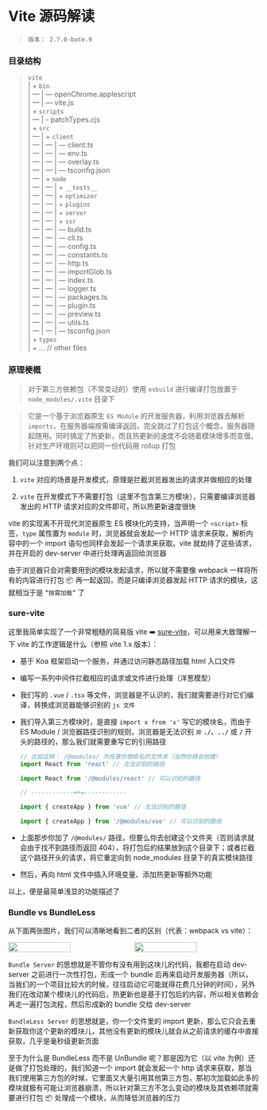# Vite 源码解读

> `版本： 2.7.0-bate.9`

### 目录结构

> `vite`<br>
> | + `bin`<br>
> | — | — openChrome.applescript<br>
> | — | — vite.js<br>
> | + `scripts`<br>
> | — | - patchTypes.cjs<br>
> | + `src`<br>
> | — | + `client`<br>
> | — | — | — client.ts<br>
> | — | — | — env.ts<br>
> | — | — | — overlay.ts<br>
> | — | — | — tsconfig.json<br>
> | — | + `node`<br>
> | — | — | + `__tests__`<br>
> | — | — | + `optimizer`<br>
> | — | — | + `plugins`<br>
> | — | — | + `server`<br>
> | — | — | + `ssr`<br>
> | — | — | — build.ts<br>
> | — | — | — cli.ts<br>
> | — | — | — config.ts<br>
> | — | — | — constants.ts<br>
> | — | — | — http.ts<br>
> | — | — | — importGlob.ts<br>
> | — | — | — index.ts<br>
> | — | — | — logger.ts<br>
> | — | — | — packages.ts<br>
> | — | — | — plugin.ts<br>
> | — | — | — preview.ts<br>
> | — | — | — utils.ts<br>
> | — | — | — tsconfig.json<br>
> | + `types`<br>
> | + ... // other files<br>

<!-- [vite-dev Map XMind](profiles/vite-dev.xmind) -->

<!-- <a :href="$withBase('/profiles/vite-dev.xmind')" target="_blank">vite-dev Map XMind</a> -->

### 原理梗概

> 对于第三方依赖包（不常变动的）使用 `esbuild` 进行编译打包放置于 `node_modules/.vite` 目录下

> 它是一个基于浏览器原生 `ES Module` 的开发服务器，利用浏览器去解析 `imports`，在服务器端按需编译返回，完全跳过了打包这个概念，服务器随起随用。同时搞定了热更新，而且热更新的速度不会随着模块增多而变慢。针对生产环境则可以把同一份代码用 rollup 打包

我们可以注意到两个点：

1. `vite` 对应的场景是开发模式，原理是拦截浏览器发出的请求并做相应的处理

2. `vite` 在开发模式下不需要打包（这里不包含第三方模块），只需要编译浏览器发出的 HTTP 请求对应的文件即可，所以热更新速度很快

vite 的实现离不开现代浏览器原生 ES 模块化的支持，当声明一个 `<script>` 标签，`type` 属性置为 `module` 时，浏览器就会发起一个 HTTP 请求来获取，解析内容中的一个 import 语句也同样会发起一个请求来获取。vite 就劫持了这些请求，并在开启的 dev-server 中进行处理再返回给浏览器

由于浏览器只会对需要用到的模块发起请求，所以就不需要像 webpack 一样将所有的内容进行打包 📦 再一起返回，而是只编译浏览器发起 HTTP 请求的模块，这就相当于是 `“按需加载”` 了

### sure-vite

这里我简单实现了一个非常粗糙的简易版 vite ➡️ [sure-vite](https://github.com/suressk/sure-vite)，可以用来大致理解一下 vite 的工作逻辑是什么（参照 vite 1.x 版本）：

- 基于 Koa 框架启动一个服务，并通过访问静态路径加载 html 入口文件

- 编写一系列中间件拦截相应的请求或文件进行处理（洋葱模型）

- 我们写的 `.vue` / `.tsx` 等文件，浏览器是不认识的，我们就需要进行对它们编译，转换成浏览器能够识别的 `js 文件`

- 我们导入第三方模块时，是直接 `import x from 'x'` 写它的模块名，而由于 ES Module / 浏览器路径识别的规则，浏览器是无法识别 `非` **`./`**、**`../`** 或 **`/`** 开头的路径的，那么我们就需要重写它的引用路径

  ```jsx
  // 比如这样： /@modules/ 为任意你想命名的文件夹（当然你得去创建）
  import React from 'react' // 无法识别的路径

  import React from '/@modules/react' // 可以识别的路径

  // ------------=+=------------

  import { createApp } from 'vue' // 无法识别的路径

  import { createApp } from '/@modules/vue' // 可以识别的路径
  ```

- 上面那步你加了 `/@modules/` 路径，但要么你去创建这个文件夹（否则请求就会由于找不到路径而返回 404），将打包后的结果放到这个目录下；或者拦截这个路径开头的请求，将它重定向到 node_modules 目录下的真实模块路径

- 然后，再向 html 文件中插入环境变量、添加热更新等额外功能

以上，便是最简单浅显的功能描述了

### Bundle vs BundleLess

从下面两张图片，我们可以清晰地看到二者的区别（代表：webpack vs vite）：

<div style="display: flex;">
  <img src="https://tse1-mm.cn.bing.net/th/id/R-C.1a8c61df3258cfc5f819a7436d67b685?rik=xFz78GT4rZuHog&riu=http%3a%2f%2fcdn.xuedingmiao.com%2fwebpack-dev.png&ehk=08uWnivUiwe69BLT3IcWE7IhIgJk18h3xhc19a91%2bSA%3d&risl=&pid=ImgRaw&r=0" width="50%" style="box-sizing: border-box; padding-right: 2px;">

  <img src="https://tse1-mm.cn.bing.net/th/id/R-C.e03bec7f8db104a75d714b3493ace4ae?rik=%2fl7fCXrZ3VPlHg&riu=http%3a%2f%2fcdn.xuedingmiao.com%2fvite-esm.png&ehk=rLslDZBKO%2bVgaKEg%2fZRdAygMTs2s697ceNTcgfRT0IQ%3d&risl=&pid=ImgRaw&r=0" width="50%" style="box-sizing: border-box; padding-left: 2px;">
</div>

`Bundle Server` 的思想就是不管你有没有用到这块儿的代码，我都在启动 dev-server 之前进行一次性打包，形成一个 bundle 后再来启动开发服务器（所以，当我们的一个项目比较大的时候，往往启动它可能就得花费几分钟的时间），另外我们在改动某个模块儿的代码后，热更新也是基于打包后的内容，所以相关依赖会再走一遍打包流程，然后形成新的 bundle 交给 dev-server

`BundleLess Server` 的思想就是，你一个文件里的 import 更新，那么它只会去重新获取你这个更新的模块儿，其他没有更新的模块儿就会从之前请求的缓存中直接获取，几乎是毫秒级更新页面

至于为什么是 BundleLess 而不是 UnBundle 呢？那是因为它（以 vite 为例）还是做了打包处理的，我们知道一个 import 就会发起一个 http 请求来获取，那当我们使用第三方包的时候，它里面又大量引用其他第三方包，那初次加载如此多的模块就极有可能让浏览器崩溃，所以针对第三方不怎么变动的模块及其依赖项就需要进行打包 📦 处理成一个模块，从而降低浏览器的压力
